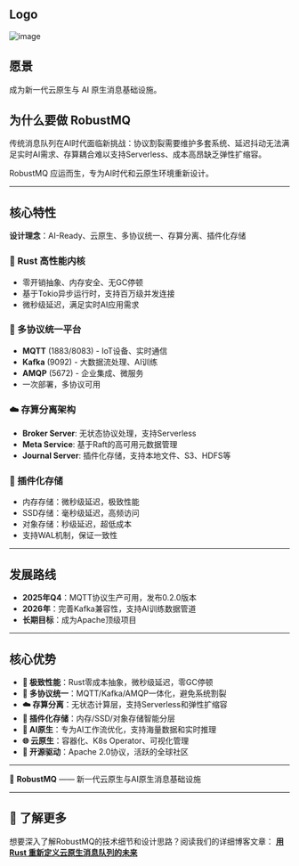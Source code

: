 
## Logo
![image](../../../docs/images/robustmq-logo.png)

## 愿景

成为新一代云原生与 AI 原生消息基础设施。

## 为什么要做 RobustMQ

传统消息队列在AI时代面临新挑战：协议割裂需要维护多套系统、延迟抖动无法满足实时AI需求、存算耦合难以支持Serverless、成本高昂缺乏弹性扩缩容。

RobustMQ 应运而生，专为AI时代和云原生环境重新设计。

---

## 核心特性

**设计理念**：AI-Ready、云原生、多协议统一、存算分离、插件化存储

### 🦀 Rust 高性能内核
- 零开销抽象、内存安全、无GC停顿
- 基于Tokio异步运行时，支持百万级并发连接
- 微秒级延迟，满足实时AI应用需求

### 🔌 多协议统一平台
- **MQTT** (1883/8083) - IoT设备、实时通信
- **Kafka** (9092) - 大数据流处理、AI训练
- **AMQP** (5672) - 企业集成、微服务
- 一次部署，多协议可用

### ☁️ 存算分离架构
- **Broker Server**: 无状态协议处理，支持Serverless
- **Meta Service**: 基于Raft的高可用元数据管理
- **Journal Server**: 插件化存储，支持本地文件、S3、HDFS等

### 💾 插件化存储
- 内存存储：微秒级延迟，极致性能
- SSD存储：毫秒级延迟，高频访问
- 对象存储：秒级延迟，超低成本
- 支持WAL机制，保证一致性

---

## 发展路线

- **2025年Q4**：MQTT协议生产可用，发布0.2.0版本
- **2026年**：完善Kafka兼容性，支持AI训练数据管道
- **长期目标**：成为Apache顶级项目

---

## 核心优势

- **🚀 极致性能**：Rust零成本抽象，微秒级延迟，零GC停顿
- **🔌 多协议统一**：MQTT/Kafka/AMQP一体化，避免系统割裂
- **☁️ 存算分离**：无状态计算层，支持Serverless和弹性扩缩容
- **💾 插件化存储**：内存/SSD/对象存储智能分层
- **🎯 AI原生**：专为AI工作流优化，支持海量数据和实时推理
- **🌐 云原生**：容器化、K8s Operator、可视化管理
- **🤝 开源驱动**：Apache 2.0协议，活跃的全球社区

---

📌 **RobustMQ** —— 新一代云原生与AI原生消息基础设施

---

## 📖 了解更多

想要深入了解RobustMQ的技术细节和设计思路？阅读我们的详细博客文章：
**[用 Rust 重新定义云原生消息队列的未来](../Blogs/01.md)**
